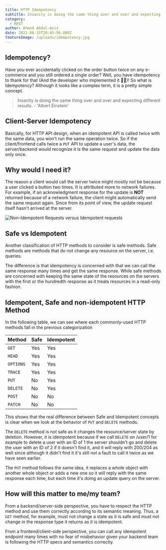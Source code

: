 ```yaml
---
title: HTTP Idempotency
subtitle: Insanity is doing the same thing over and over and expecting different results
category:
  - REST
author: Ahmed Abdul-Aziz
date: 2021-08-15T20:45:56.800Z
featureImage: /uploads/idempotency.jpg
---
```


## Idempotency?

Have you ever accidentally clicked on the order button twice on any e-commerce and you still ordered a single order? Well, you have idempotency to thank for that (And the developer who implemented it 👨‍💻)!
So what is Idempotency? Although it looks like a complex term, it is a pretty simple concept.

> Insanity is doing the same thing over and over and expecting different results. - 'Albert Einstein'

## Client-Server Idempotency

Basically, for HTTP API design, when an idempotent API is called twice with the same data, you won't run the same operation twice. So if the client/frontend calls twice a `PUT` API to update a user's data, the server/backend would recognize it is the same request and update the data only once.

## Why would I need it?

The reason a client would call the server twice might mostly not be because a user clicked a button two times. It is attributed more to network failures. For example, if an acknowledgment response for the update is **NOT** returned because of a network failure, the client might automatically send the same request again. Since from its point of view, the update request itself hasn't arrived at the server.

![Non-Idempotent Requests versus Idempotent requests](/uploads/IdempotentVsNonIdempotent.png)

## Safe vs Idempotent

Another classification of HTTP methods to consider is safe methods.
Safe methods are methods that do not change any resource on the server, i.e. queries.

The difference is that idempotency is concerned with that we can call the same response many times and get the same response.
While safe methods are concerned with keeping the same state of the resources on the servers with the first or the hundredth response as it treats resources in a read-only fashion.

## Idempotent, Safe and non-idempotent HTTP Method

In the following table, we can see where each commonly-used HTTP methods fall in the previous categorization

| Method   | Safe  | Idempotent  |
| -------- | ----- | ----------- |
| `GET`    | Yes   | Yes         |
| `HEAD`   | Yes   | Yes         |
| `OPTIONS`| Yes   | Yes         |
| `TRACE`  | Yes   | Yes         |
| `PUT`    | No    | Yes         |
| `DELETE` | No    | Yes         |
| `POST`   | No    | No          |
| `PATCH`  | No    | No          |

This shows that the real difference between Safe and Idempotent concepts is clear when we look at the behavior of `PUT` and `DELETE` methods.

The `DELETE` method is not safe as it changes the resource/server state by deletion. However, it is idempotent because if we call `DELETE` on /user/1 for example to delete a user with an ID of 1 the server shouldn't go and delete the user with an ID of 2 if it doesn't find it, and it will reply with 200/204 as well since although it didn't find it it's still not a fault to call it twice as we have seen earlier.

The `PUT` method follows the same idea, it replaces a whole object with another whole object or adds a new one so it will reply with the same response each time, but each time it's doing an update query on the server.

## How will this matter to me/my team?

From a backend/server-side perspective, you have to respect the HTTP method and use them correctly according to its semantic meaning. Thus, a `GET` method, for example, must not change a state as it is safe and must not change in the response type it returns as it is idempotent.

From a frontend/client-side perspective, you can call any idempotent endpoint many times with no fear of misbehavior given your backend team is following the HTTP specs and semantics correctly.

